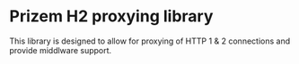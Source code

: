 # Prizem H2 proxying library

This library is designed to allow for proxying of HTTP 1 & 2 connections and provide middlware support.